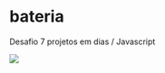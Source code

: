 # bateria
Desafio 7 projetos em  dias / Javascript

![]("https://github.com/Grasyynha/bateria/blob/main/bateria.jpg")
